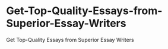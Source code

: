 # Get-Top-Quality-Essays-from-Superior-Essay-Writers
Get Top-Quality Essays from Superior Essay Writers
